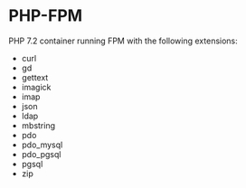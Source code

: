 # PHP-FPM

PHP 7.2 container running FPM with the following extensions:

* curl
* gd
* gettext
* imagick
* imap
* json
* ldap
* mbstring
* pdo
* pdo_mysql
* pdo_pgsql
* pgsql
* zip
